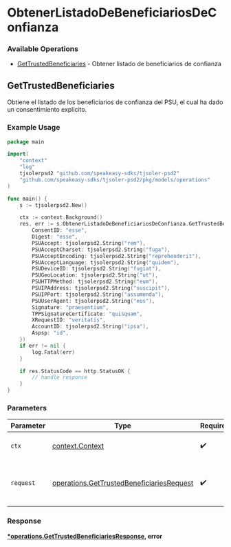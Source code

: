 # ObtenerListadoDeBeneficiariosDeConfianza

### Available Operations

* [GetTrustedBeneficiaries](#gettrustedbeneficiaries) - Obtener listado de beneficiarios de confianza

## GetTrustedBeneficiaries

Obtiene el listado de los beneficiarios de confianza del PSU, el cual ha dado un consentimiento explícito.

### Example Usage

```go
package main

import(
	"context"
	"log"
	tjsolerpsd2 "github.com/speakeasy-sdks/tjsoler-psd2"
	"github.com/speakeasy-sdks/tjsoler-psd2/pkg/models/operations"
)

func main() {
    s := tjsolerpsd2.New()

    ctx := context.Background()
    res, err := s.ObtenerListadoDeBeneficiariosDeConfianza.GetTrustedBeneficiaries(ctx, operations.GetTrustedBeneficiariesRequest{
        ConsentID: "esse",
        Digest: "esse",
        PSUAccept: tjsolerpsd2.String("rem"),
        PSUAcceptCharset: tjsolerpsd2.String("fuga"),
        PSUAcceptEncoding: tjsolerpsd2.String("reprehenderit"),
        PSUAcceptLanguage: tjsolerpsd2.String("quidem"),
        PSUDeviceID: tjsolerpsd2.String("fugiat"),
        PSUGeoLocation: tjsolerpsd2.String("ut"),
        PSUHTTPMethod: tjsolerpsd2.String("eum"),
        PSUIPAddress: tjsolerpsd2.String("suscipit"),
        PSUIPPort: tjsolerpsd2.String("assumenda"),
        PSUUserAgent: tjsolerpsd2.String("eos"),
        Signature: "praesentium",
        TPPSignatureCertificate: "quisquam",
        XRequestID: "veritatis",
        AccountID: tjsolerpsd2.String("ipsa"),
        Aspsp: "id",
    })
    if err != nil {
        log.Fatal(err)
    }

    if res.StatusCode == http.StatusOK {
        // handle response
    }
}
```

### Parameters

| Parameter                                                                                              | Type                                                                                                   | Required                                                                                               | Description                                                                                            |
| ------------------------------------------------------------------------------------------------------ | ------------------------------------------------------------------------------------------------------ | ------------------------------------------------------------------------------------------------------ | ------------------------------------------------------------------------------------------------------ |
| `ctx`                                                                                                  | [context.Context](https://pkg.go.dev/context#Context)                                                  | :heavy_check_mark:                                                                                     | The context to use for the request.                                                                    |
| `request`                                                                                              | [operations.GetTrustedBeneficiariesRequest](../../models/operations/gettrustedbeneficiariesrequest.md) | :heavy_check_mark:                                                                                     | The request object to use for the request.                                                             |


### Response

**[*operations.GetTrustedBeneficiariesResponse](../../models/operations/gettrustedbeneficiariesresponse.md), error**

